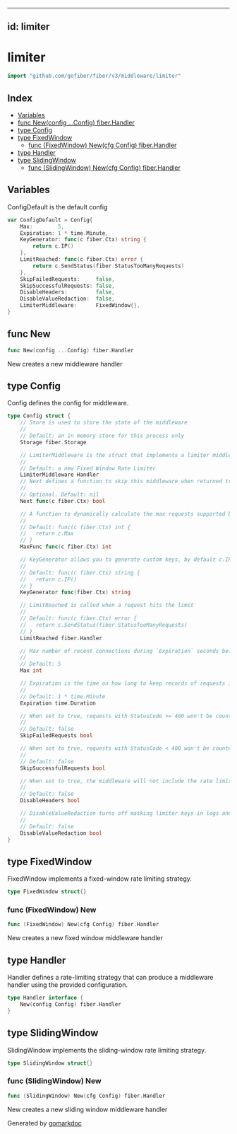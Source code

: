 <!-- Code generated by gomarkdoc. DO NOT EDIT -->

---
id: limiter
---


# limiter

```go
import "github.com/gofiber/fiber/v3/middleware/limiter"
```

## Index

- [Variables](<#variables>)
- [func New\(config ...Config\) fiber.Handler](<#New>)
- [type Config](<#Config>)
- [type FixedWindow](<#FixedWindow>)
  - [func \(FixedWindow\) New\(cfg Config\) fiber.Handler](<#FixedWindow.New>)
- [type Handler](<#Handler>)
- [type SlidingWindow](<#SlidingWindow>)
  - [func \(SlidingWindow\) New\(cfg Config\) fiber.Handler](<#SlidingWindow.New>)


## Variables

<a name="ConfigDefault"></a>ConfigDefault is the default config

```go
var ConfigDefault = Config{
    Max:        5,
    Expiration: 1 * time.Minute,
    KeyGenerator: func(c fiber.Ctx) string {
        return c.IP()
    },
    LimitReached: func(c fiber.Ctx) error {
        return c.SendStatus(fiber.StatusTooManyRequests)
    },
    SkipFailedRequests:     false,
    SkipSuccessfulRequests: false,
    DisableHeaders:         false,
    DisableValueRedaction:  false,
    LimiterMiddleware:      FixedWindow{},
}
```

<a name="New"></a>
## func New

```go
func New(config ...Config) fiber.Handler
```

New creates a new middleware handler

<a name="Config"></a>
## type Config

Config defines the config for middleware.

```go
type Config struct {
    // Store is used to store the state of the middleware
    //
    // Default: an in memory store for this process only
    Storage fiber.Storage

    // LimiterMiddleware is the struct that implements a limiter middleware.
    //
    // Default: a new Fixed Window Rate Limiter
    LimiterMiddleware Handler
    // Next defines a function to skip this middleware when returned true.
    //
    // Optional. Default: nil
    Next func(c fiber.Ctx) bool

    // A function to dynamically calculate the max requests supported by the rate limiter middleware
    //
    // Default: func(c fiber.Ctx) int {
    //   return c.Max
    // }
    MaxFunc func(c fiber.Ctx) int

    // KeyGenerator allows you to generate custom keys, by default c.IP() is used
    //
    // Default: func(c fiber.Ctx) string {
    //   return c.IP()
    // }
    KeyGenerator func(fiber.Ctx) string

    // LimitReached is called when a request hits the limit
    //
    // Default: func(c fiber.Ctx) error {
    //   return c.SendStatus(fiber.StatusTooManyRequests)
    // }
    LimitReached fiber.Handler

    // Max number of recent connections during `Expiration` seconds before sending a 429 response
    //
    // Default: 5
    Max int

    // Expiration is the time on how long to keep records of requests in memory
    //
    // Default: 1 * time.Minute
    Expiration time.Duration

    // When set to true, requests with StatusCode >= 400 won't be counted.
    //
    // Default: false
    SkipFailedRequests bool

    // When set to true, requests with StatusCode < 400 won't be counted.
    //
    // Default: false
    SkipSuccessfulRequests bool

    // When set to true, the middleware will not include the rate limit headers (X-RateLimit-* and Retry-After) in the response.
    //
    // Default: false
    DisableHeaders bool

    // DisableValueRedaction turns off masking limiter keys in logs and error messages when set to true.
    //
    // Default: false
    DisableValueRedaction bool
}
```

<a name="FixedWindow"></a>
## type FixedWindow

FixedWindow implements a fixed\-window rate limiting strategy.

```go
type FixedWindow struct{}
```

<a name="FixedWindow.New"></a>
### func \(FixedWindow\) New

```go
func (FixedWindow) New(cfg Config) fiber.Handler
```

New creates a new fixed window middleware handler

<a name="Handler"></a>
## type Handler

Handler defines a rate\-limiting strategy that can produce a middleware handler using the provided configuration.

```go
type Handler interface {
    New(config Config) fiber.Handler
}
```

<a name="SlidingWindow"></a>
## type SlidingWindow

SlidingWindow implements the sliding\-window rate limiting strategy.

```go
type SlidingWindow struct{}
```

<a name="SlidingWindow.New"></a>
### func \(SlidingWindow\) New

```go
func (SlidingWindow) New(cfg Config) fiber.Handler
```

New creates a new sliding window middleware handler

Generated by [gomarkdoc](<https://github.com/princjef/gomarkdoc>)
